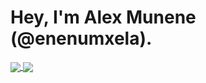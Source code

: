 <h1>Hey, I'm Alex Munene (@enenumxela). </h1>

<a href="https://github.com/enenumxela">
  <img align="center" src="https://github-readme-stats.vercel.app/api?username=enenumxela&count_private=true&show_icons=true" />
</a>
<a href="https://github.com/enenumxela">
  <img align="center" src="https://github-readme-stats.vercel.app/api/top-langs/?username=enenumxela" />
</a>


